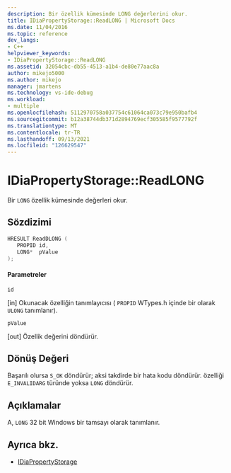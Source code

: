 ```yaml
---
description: Bir özellik kümesinde LONG değerlerini okur.
title: IDiaPropertyStorage::ReadLONG | Microsoft Docs
ms.date: 11/04/2016
ms.topic: reference
dev_langs:
- C++
helpviewer_keywords:
- IDiaPropertyStorage::ReadLONG
ms.assetid: 32054cbc-db55-4513-a1b4-de80e77aac8a
author: mikejo5000
ms.author: mikejo
manager: jmartens
ms.technology: vs-ide-debug
ms.workload:
- multiple
ms.openlocfilehash: 5112970758a037754c61064ca073c79e950bafb4
ms.sourcegitcommit: b12a38744db371d2894769ecf305585f9577792f
ms.translationtype: MT
ms.contentlocale: tr-TR
ms.lasthandoff: 09/13/2021
ms.locfileid: "126629547"
---
```

# <a name="idiapropertystoragereadlong"></a>IDiaPropertyStorage::ReadLONG
Bir `LONG` özellik kümesinde değerleri okur.

## <a name="syntax"></a>Sözdizimi

```C++
HRESULT ReadDLONG ( 
   PROPID id,
   LONG*  pValue
);
```

#### <a name="parameters"></a>Parametreler
 `id`

[in] Okunacak özelliğin tanımlayıcısı ( `PROPID` WTypes.h içinde bir olarak `ULONG` tanımlanır).

 `pValue`

[out] Özellik değerini döndürür.

## <a name="return-value"></a>Dönüş Değeri
 Başarılı olursa `S_OK` döndürür; aksi takdirde bir hata kodu döndürür. özelliği `E_INVALIDARG` türünde yoksa `LONG` döndürür.

## <a name="remarks"></a>Açıklamalar
 A, `LONG` 32 bit Windows bir tamsayı olarak tanımlanır.

## <a name="see-also"></a>Ayrıca bkz.
- [IDiaPropertyStorage](../../debugger/debug-interface-access/idiapropertystorage.md)
